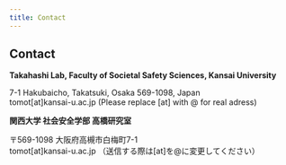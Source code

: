 ```yaml
---
title: Contact
---
```

## Contact
<i class="fas fa-caret-square-right"></i> **Takahashi Lab, Faculty of Societal Safety Sciences, Kansai University**

7-1 Hakubaicho, Takatsuki, Osaka 569-1098, Japan<br>
tomot[at]kansai-u.ac.jp (Please replace [at] with @ for real adress)

<i class="fas fa-caret-square-right"></i> **関西大学 社会安全学部 高橋研究室**

〒569-1098 大阪府高槻市白梅町7-1<br>
tomot[at]kansai-u.ac.jp （送信する際は[at]を@に変更してください）
